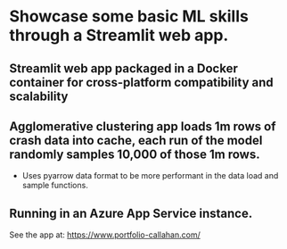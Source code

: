 # Showcase some basic ML skills through a Streamlit web app.
## Streamlit web app packaged in a Docker container for cross-platform compatibility and scalability
## Agglomerative clustering app loads 1m rows of crash data into cache, each run of the model randomly samples 10,000 of those 1m rows.
- Uses pyarrow data format to be more performant in the data load and sample functions.
## Running in an Azure App Service instance.
See the app at: https://www.portfolio-callahan.com/

